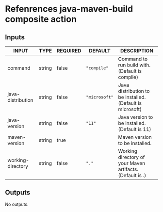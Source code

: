 # Refenrences java-maven-build composite action
## Inputs

<!-- AUTO-DOC-INPUT:START - Do not remove or modify this section -->

|       INPUT       |  TYPE  | REQUIRED |    DEFAULT    |                        DESCRIPTION                        |
|-------------------|--------|----------|---------------|-----------------------------------------------------------|
|      command      | string |  false   |  `"compile"`  |      Command to run build with. (Default is compile)      |
| java-distribution | string |  false   | `"microsoft"` | Java distribution to be installed. (Default is microsoft) |
|   java-version    | string |  false   |    `"11"`     |       Java version to be installed. (Default is 11)       |
|   maven-version   | string |   true   |               |              Maven version to be installed.               |
| working-directory | string |  false   |     `"."`     | Working directory of your Maven artifacts. (Default is .) |

<!-- AUTO-DOC-INPUT:END -->
## Outputs

<!-- AUTO-DOC-OUTPUT:START - Do not remove or modify this section -->
No outputs.
<!-- AUTO-DOC-OUTPUT:END -->
